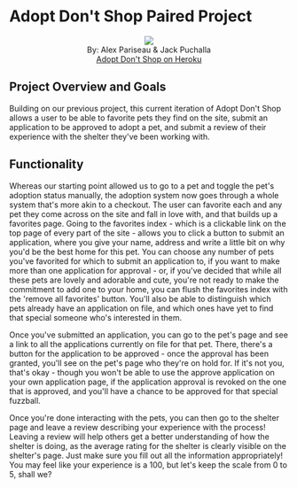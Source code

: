 # Adopt Don't Shop Paired Project
<p align="center"><img src=https://i.imgur.com/secfyig.jpg /> <br/>
By: Alex Pariseau & Jack Puchalla <br/>
<a href="https://guarded-brook-30921.herokuapp.com/">Adopt Don't Shop on Heroku</a></p>

## Project Overview and Goals
Building on our previous project, this current iteration of Adopt Don't Shop allows a user to be able to favorite pets they find on the site, submit an application to be approved to adopt a pet, and submit a review of their experience with the shelter they've been working with. 

## Functionality
Whereas our starting point allowed us to go to a pet and toggle the pet's adoption status manually, the adoption system now goes through a whole system that's more akin to a checkout. The user can favorite each and any pet they come across on the site and fall in love with, and that builds up a favorites page. Going to the favorites index - which is a clickable link on the top page of every part of the site - allows you to click a button to submit an application, where you give your name, address and write a little bit on why you'd be the best home for this pet. You can choose any number of pets you've favorited for which to submit an application to, if you want to make more than one application for approval - or, if you've decided that while all these pets are lovely and adorable and cute, you're not ready to make the commitment to add one to your home, you can flush the favorites index with the 'remove all favorites' button. You'll also be able to distinguish which pets already have an application on file, and which ones have yet to find that special someone who's interested in them.

Once you've submitted an application, you can go to the pet's page and see a link to all the applications currently on file for that pet. There, there's a button for the application to be approved - once the approval has been granted, you'll see on the pet's page who they're on hold for. If it's not you, that's okay - though you won't be able to use the approve application on your own application page, if the application approval is revoked on the one that is approved, and you'll have a chance to be approved for that special fuzzball.

Once you're done interacting with the pets, you can then go to the shelter page and leave a review describing your experience with the process! Leaving a review will help others get a better understanding of how the shelter is doing, as the average rating for the shelter is clearly visible on the shelter's page. Just make sure you fill out all the information appropriately! You may feel like your experience is a 100, but let's keep the scale from 0 to 5, shall we?
